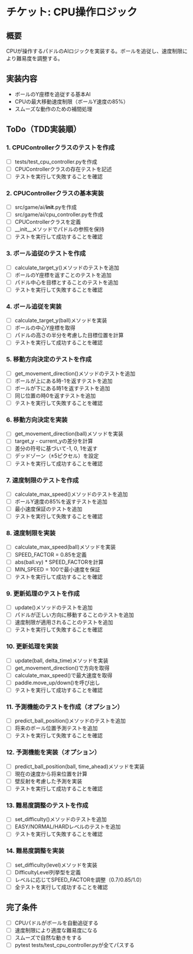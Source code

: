 # チケット: CPU操作ロジック

## 概要
CPUが操作するパドルのAIロジックを実装する。ボールを追従し、速度制限により難易度を調整する。

## 実装内容
- ボールのY座標を追従する基本AI
- CPUの最大移動速度制限（ボールY速度の85%）
- スムーズな動作のための補間処理

## ToDo（TDD実装順）

### 1. CPUControllerクラスのテストを作成
- [ ] tests/test_cpu_controller.pyを作成
- [ ] CPUControllerクラスの存在テストを記述
- [ ] テストを実行して失敗することを確認

### 2. CPUControllerクラスの基本実装
- [ ] src/game/ai/__init__.pyを作成
- [ ] src/game/ai/cpu_controller.pyを作成
- [ ] CPUControllerクラスを定義
- [ ] __init__メソッドでパドルの参照を保持
- [ ] テストを実行して成功することを確認

### 3. ボール追従のテストを作成
- [ ] calculate_target_y()メソッドのテストを追加
- [ ] ボールのY座標を返すことのテストを追加
- [ ] パドル中心を目標とすることのテストを追加
- [ ] テストを実行して失敗することを確認

### 4. ボール追従を実装
- [ ] calculate_target_y(ball)メソッドを実装
- [ ] ボールの中心Y座標を取得
- [ ] パドルの高さの半分を考慮した目標位置を計算
- [ ] テストを実行して成功することを確認

### 5. 移動方向決定のテストを作成
- [ ] get_movement_direction()メソッドのテストを追加
- [ ] ボールが上にある時-1を返すテストを追加
- [ ] ボールが下にある時1を返すテストを追加
- [ ] 同じ位置の時0を返すテストを追加
- [ ] テストを実行して失敗することを確認

### 6. 移動方向決定を実装
- [ ] get_movement_direction(ball)メソッドを実装
- [ ] target_y - current_yの差分を計算
- [ ] 差分の符号に基づいて-1, 0, 1を返す
- [ ] デッドゾーン（±5ピクセル）を設定
- [ ] テストを実行して成功することを確認

### 7. 速度制限のテストを作成
- [ ] calculate_max_speed()メソッドのテストを追加
- [ ] ボールY速度の85%を返すテストを追加
- [ ] 最小速度保証のテストを追加
- [ ] テストを実行して失敗することを確認

### 8. 速度制限を実装
- [ ] calculate_max_speed(ball)メソッドを実装
- [ ] SPEED_FACTOR = 0.85を定義
- [ ] abs(ball.vy) * SPEED_FACTORを計算
- [ ] MIN_SPEED = 100で最小速度を保証
- [ ] テストを実行して成功することを確認

### 9. 更新処理のテストを作成
- [ ] update()メソッドのテストを追加
- [ ] パドルが正しい方向に移動することのテストを追加
- [ ] 速度制限が適用されることのテストを追加
- [ ] テストを実行して失敗することを確認

### 10. 更新処理を実装
- [ ] update(ball, delta_time)メソッドを実装
- [ ] get_movement_direction()で方向を取得
- [ ] calculate_max_speed()で最大速度を取得
- [ ] paddle.move_up/down()を呼び出し
- [ ] テストを実行して成功することを確認

### 11. 予測機能のテストを作成（オプション）
- [ ] predict_ball_position()メソッドのテストを追加
- [ ] 将来のボール位置予測テストを追加
- [ ] テストを実行して失敗することを確認

### 12. 予測機能を実装（オプション）
- [ ] predict_ball_position(ball, time_ahead)メソッドを実装
- [ ] 現在の速度から将来位置を計算
- [ ] 壁反射を考慮した予測を実装
- [ ] テストを実行して成功することを確認

### 13. 難易度調整のテストを作成
- [ ] set_difficulty()メソッドのテストを追加
- [ ] EASY/NORMAL/HARDレベルのテストを追加
- [ ] テストを実行して失敗することを確認

### 14. 難易度調整を実装
- [ ] set_difficulty(level)メソッドを実装
- [ ] DifficultyLevel列挙型を定義
- [ ] レベルに応じてSPEED_FACTORを調整（0.7/0.85/1.0）
- [ ] 全テストを実行して成功することを確認

## 完了条件
- [ ] CPUパドルがボールを自動追従する
- [ ] 速度制限により適度な難易度になる
- [ ] スムーズで自然な動きをする
- [ ] pytest tests/test_cpu_controller.pyが全てパスする